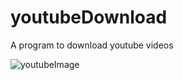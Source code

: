 # youtubeDownload
A program to download youtube videos


![youtubeImage](https://github.com/Saul2800/youtubeDownload/assets/66098893/42af13e2-7e90-4126-9b65-34888bc456a1)
